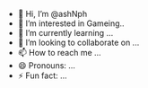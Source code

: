 - 👋 Hi, I’m @ashNph
- 👀 I’m interested in Gameing..
- 🌱 I’m currently learning ...
- 💞️ I’m looking to collaborate on ...
- 📫 How to reach me ...
- 😄 Pronouns: ...
- ⚡ Fun fact: ...

<!---
ashNph/ashNph is a ✨ special ✨ repository because its `README.md` (this file) appears on your GitHub profile.
You can click the Preview link to take a look at your changes.
--->
